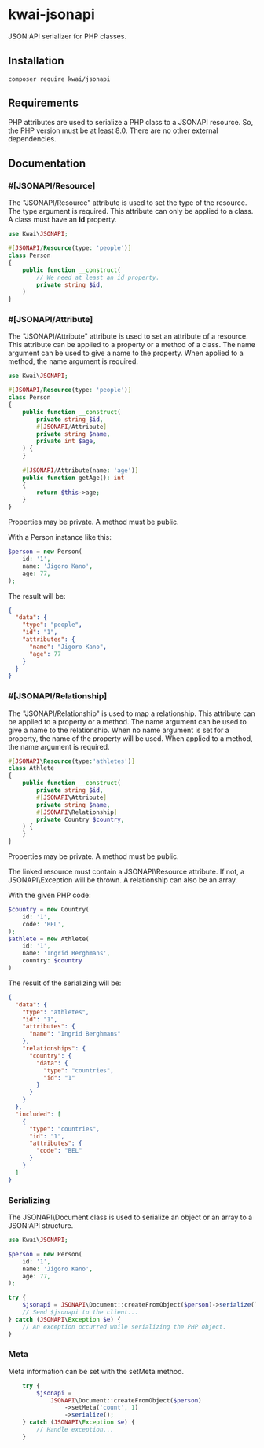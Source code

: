 # kwai-jsonapi
JSON:API serializer for PHP classes.

## Installation

```` 
composer require kwai/jsonapi
````

## Requirements
PHP attributes are used to serialize a PHP class to a JSONAPI resource. So, the 
PHP version must be at least 8.0. There are no other external dependencies.

## Documentation

### #[JSONAPI/Resource]
The "JSONAPI/Resource" attribute is used to set the type of the resource. The type
argument is required. This attribute can only be applied to a class. A class
must have an **id** property.

````php
use Kwai\JSONAPI;

#[JSONAPI/Resource(type: 'people')]
class Person 
{
    public function __construct(
        // We need at least an id property.
        private string $id,
    )
}
````

### #[JSONAPI/Attribute]
The "JSONAPI/Attribute" attribute is used to set an attribute of a resource. This 
attribute can be applied to a property or a method of a class. The name argument 
can be used to give a name to the property. When applied to a method, the name 
argument is required.

````php
use Kwai\JSONAPI;

#[JSONAPI/Resource(type: 'people')]
class Person 
{
    public function __construct(
        private string $id,
        #[JSONAPI/Attribute]
        private string $name,
        private int $age,
    ) {
    }
    
    #[JSONAPI/Attribute(name: 'age')]
    public function getAge(): int
    {
        return $this->age;
    }
}
````
Properties may be private. A method must be public.

With a Person instance like this:

````php
$person = new Person(
    id: '1',
    name: 'Jigoro Kano',
    age: 77,
);
````
The result will be:

````json
{
  "data": {
    "type": "people",
    "id": "1",
    "attributes": {
      "name": "Jigoro Kano",
      "age": 77
    }
  }
}
````

### #[JSONAPI/Relationship]
The "JSONAPI/Relationship" is used to map a relationship. This attribute can be 
applied to a property or a method. The name argument can be used to give a name 
to the relationship. When no name argument is set for a property, the name of 
the property will be used. When applied to a method, the name argument is
required.

````php
#[JSONAPI\Resource(type:'athletes')]
class Athlete
{
    public function __construct(
        private string $id,
        #[JSONAPI\Attribute]
        private string $name,
        #[JSONAPI\Relationship]
        private Country $country,
    ) {
    }
}
````
Properties may be private. A method must be public.

The linked resource must contain a JSONAPI\Resource attribute. If not, a 
JSONAPI\Exception will be thrown. A relationship can also be an array.

With the given PHP code:

````php
$country = new Country(
    id: '1',
    code: 'BEL',
);
$athlete = new Athlete(
    id: '1',
    name: 'Ingrid Berghmans',
    country: $country
)
````

The result of the serializing will be:

````json
{
  "data": {
    "type": "athletes",
    "id": "1",
    "attributes": {
      "name": "Ingrid Berghmans"
    },
    "relationships": {
      "country": {
        "data": {
          "type": "countries",
          "id": "1"
        }
      }
    }
  },
  "included": [
    {
      "type": "countries",
      "id": "1",
      "attributes": {
        "code": "BEL"
      }
    }
  ]
}
````

### Serializing
The JSONAPI\Document class is used to serialize an object or an array to a
JSON:API structure.

````php
use Kwai\JSONAPI;

$person = new Person(
    id: '1',
    name: 'Jigoro Kano',
    age: 77,
);

try {
    $jsonapi = JSONAPI\Document::createFromObject($person)->serialize();
    // Send $jsonapi to the client...
} catch (JSONAPI\Exception $e) {
    // An exception occurred while serializing the PHP object.
}
````

### Meta
Meta information can be set with the setMeta method.

````php
    try {
        $jsonapi =
            JSONAPI\Document::createFromObject($person)
                ->setMeta('count', 1)
                ->serialize();
    } catch (JSONAPI\Exception $e) {
        // Handle exception...
    }
````

